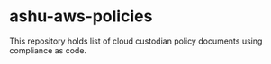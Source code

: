 # ashu-aws-policies
This repository holds list of cloud custodian policy documents using compliance as code. 
